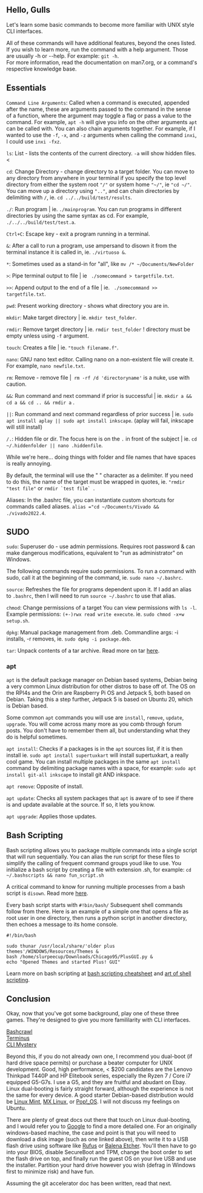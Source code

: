 ## Hello, Gulls
Let's learn some basic commands to become more familiar with UNIX style CLI interfaces.<br>

All of these commands will have additional features, beyond the ones listed.<br> If you wish to learn more, run the command with a help argument.
Those are usually -h or --help. For example: ```git -h```.<br>
For more information, read the documentation on man7.org, or a command's respective knowledge base.<br>

## Essentials

`Command Line Arguments`: Called when a command is executed, appended after the name, these are arguments passed to the command in the sense of a function, where the argument may toggle a flag or pass a value to the command. For example, `apt -h` will give you info on the other arguments `apt` can be called with. You can also chain arguments together. For example, if I wanted to use the `-f`, `-x`, and `-z` arguments when calling the command `inxi`, I could use `inxi -fxz`.

```ls```: List - lists the contents of the current directory. ```-a``` will show hidden files. <

```cd```: Change Directory - change directory to a target folder. You can move to any directory from anywhere in your terminal if you specify the top level directory from either the system root ```"/"``` or system home ```"~/"```, ie ```"cd ~/"```. You can move up a directory using ```".."```, and can chain directories by delimiting with ```/```, ie. ```cd ../../build/test/results```.


```./```: Run program | ie. ```./mainprogram```. You can run programs in different directories by using the same syntax as cd. For example, ```./../../build/test/test.a```.

```Ctrl+C```: Escape key - exit a program running in a terminal.

```&```: After a call to run a program, use ampersand to disown it from the terminal instance it is called in, ie. ```./virtuoso &```.

```*```: Sometimes used as a stand-in for "all", like ```mv /* ~/Documents/NewFolder```

```>```: Pipe terminal output to file | ie ``` ./somecommand > targetfile.txt```.

```>>```: Append output to the end of a file | ie. ``` ./somecommand >> targetfile.txt```.

```pwd```: Present working directory - shows what directory you are in.

```mkdir```: Make target directory | ie. ```mkdir test_folder```.

```rmdir```: Remove target directory | ie. ```rmdir test_folder``` ! directory must be empty unless using ```-f``` argument.

```touch```: Creates a file | ie. ```"touch filename.f"```.

```nano```: GNU nano text editor. Calling nano on a non-existent file will create it. For example, `nano newfile.txt`. 

```rm```: Remove - remove file |``` rm -rf /d 'directoryname'``` is a nuke, use with caution.

```&&```: Run command and next command if prior is successful | ie. ```mkdir a && cd a && cd .. && rmdir a``` .

```||```: Run command and next command regardless of prior success | ie. ```sudo apt install aplay || sudo apt install inkscape```. (aplay will fail, inkscape will still install)

```/.```: Hidden file or dir. The focus here is on the ```.``` in front of the subject | ie. ```cd ~/.hiddenfolder || nano .hiddenfile```.

While we're here... doing things with folder and file names that have spaces is really annoying. 

By default, the terminal will use the " " character as a delimiter. If you need to do this, the name of the target must be wrapped in quotes, ie. ```"rmdir "test file"``` or ```rmdir `test file` ```.

Aliases: In the .bashrc file, you can instantiate custom shortcuts for commands called aliases. ```alias ="cd ~/Documents/Vivado && ./vivado2022.4```.

## SUDO

```sudo```: Superuser do - use admin permissions. Requires root password & can make dangerous modifications, equivalent to "run as administrator" on Windows.

The following commands require sudo permissions. To run a command with sudo, call it at the beginning of the command, ie. ```sudo nano ~/.bashrc```.

```source```: Refreshes the file for programs dependent upon it. If I add an alias to ```.bashrc```, then I will need to run ```source ~/.bashrc``` to use that alias. 

```chmod```: Change permissions of a target You can view permissions with `ls -l`. Example permissions: ```(+-)rwx read write execute```. ie. ```sudo chmod -x+w setup.sh```.

```dpkg```: Manual package management from .deb. Commandline args: -i installs, -r removes, ie. ```sudo dpkg -i package.deb```.

```tar```: Unpack contents of a tar archive. Read more on tar [here](https://www.geeksforgeeks.org/tar-command-linux-examples/).


### apt

```apt``` is the default package manager on Debian based systems, Debian being a very common Linux distribution for other distros to base off of. The OS on the RPI4s and the Orin are Raspberry Pi OS and Jetpack 5, both based on Debian. Taking this a step further, Jetpack 5 is based on Ubuntu 20, which is Debian based.

Some common ```apt``` commands you will use are ```install```, ```remove```, ```update```, ```upgrade```. You will come across many more as you comb through forum posts. You don't have to remember them all, but understanding what they do is helpful sometimes.

```apt install```: Checks if a packages is in the ```apt``` sources list, if it is then install ie. ```sudo apt install supertuxkart``` will install supertuxkart, a really cool game. You can install multiple packages in the same ```apt install``` command by delimiting package names with a space, for example: ```sudo apt install git-all inkscape``` to install git AND inkspace. 

```apt remove```: Opposite of install.

```apt update```: Checks all system packages that ```apt``` is aware of to see if there is 
and update available at the source. If so, it lets you know.

```apt upgrade```: Applies those updates.

## Bash Scripting
Bash scripting allows you to package multiple commands into a single script that will run sequentially. You can alias the run script for these files to simplify the calling of frequent command groups youd like to use. You initialize a bash script by creating a file with extension .sh, for example: ```cd ~/.bashscripts && nano fun_script.sh```

A critical command to know for running multiple processes from a bash script is ```disown```. Read more [here](https://phoenixnap.com/kb/disown-command-linux).

Every bash script starts with ```#!bin/bash/```
Subsequent shell commands follow from there. Here is an example of a simple one that opens a file as root user in one directory, then runs a python script in another directory, then echoes a message to its home console.
```
#!/bin/bash

sudo thunar /usr/local/share/'older plus themes'/WINDOWS/Resources/Themes &
bash /home/slurpeecup/Downloads/Chicago95/PlusGUI.py &
echo "Opened Themes and started Plus! GUI"
```
Learn more on bash scripting at [bash scripting cheatsheet](https://devhints.io/bash) and [art of shell scripting](https://tldp.org/LDP/abs/html/).

## Conclusion
Okay, now that you've got some background, play one of these three games. They're designed to give you more famililarity with CLI interfaces.<br>

[Bashcrawl](https://gitlab.com/slackermedia/bashcrawl)<br>
[Terminus](https://web.mit.edu/mprat/Public/web/Terminus/Web/main.html)<br>
[CLI Mystery](https://github.com/veltman/clmystery)

Beyond this, if you do not already own one, I recommend you dual-boot (if hard drive space permits) or purchase a beater computer for UNIX development. Good, high performance, < $200 candidates are the Lenovo Thinkpad T440P and HP Elitebook series, especially the Ryzen 7 / Core i7 equipped G5-G7s. I use a G5, and they are fruitful and abudant on Ebay. Linux dual-booting is fairly straight forward, although the experience is not the same for every device. A good starter Debian-based distribution would be [Linux Mint](https://linuxmint.com/edition.php?id=306), [MX Linux](https://mxlinux.org/download-links/), or [Pop!_OS](https://pop.system76.com/). I will not discuss my feelings on Ubuntu. 

There are plenty of great docs out there that touch on Linux dual-booting, and I would refer you to [Google](https://google.com) to find a more detailed one. For an originally windows-based machine, the case and point is that you will need to download a disk image (such as one linked above), then write it to a USB flash drive using software like [Rufus](https://rufus.ie/en/) or [Balena Etcher](https://etcher.balena.io/#download-etcher). You'll then have to go into your BIOS, disable SecureBoot and TPM, change the boot order to set the flash drive on top, and finally run the guest OS on your live USB and use the installer. Partition your hard drive however you wish (defrag in Windows first to minimize risk) and have fun. 

Assuming the git accelerator doc has been written, read that next. 
